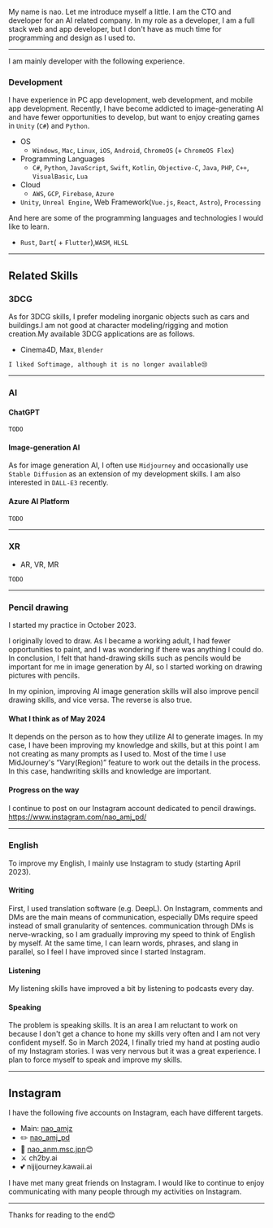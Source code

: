 My name is nao. Let me introduce myself a little. I am the CTO and developer for an AI related company.
In my role as a developer, I am a full stack web and app developer, but I don't have as much time for programming and design as I used to.

---

I am mainly developer with the following experience. 

### Development
I have experience in PC app development, web development, and mobile app development. Recently, I have become addicted to image-generating AI and have fewer opportunities to develop, but want to enjoy creating games in `Unity` (`C#`) and `Python`.

- OS
  - `Windows`, `Mac`, `Linux`, `iOS`, `Android`, `ChromeOS` (+ `ChromeOS Flex`) 
- Programming Languages
  - `C#`, `Python`, `JavaScript`, `Swift`, `Kotlin`, `Objective-C`, `Java`, `PHP`, `C++`, `VisualBasic`, `Lua`
- Cloud
  - `AWS`, `GCP`, `Firebase`, `Azure`
- `Unity`, `Unreal Engine`, Web Framework(`Vue.js`, `React`, `Astro`), `Processing` 

And here are some of the programming languages and technologies I would like to learn.
- `Rust`, `Dart`( + `Flutter`),`WASM`, `HLSL`

---

## Related Skills

### 3DCG
As for 3DCG skills,  I prefer modeling inorganic objects such as cars and buildings.I am not good at character modeling/rigging and motion creation.My available 3DCG applications are as follows.

- Cinema4D, Max, `Blender`

```I liked Softimage, although it is no longer available😢```

---
### AI
#### ChatGPT
`TODO`

#### Image-generation AI
As for image generation AI, I often use `Midjourney` and occasionally use `Stable Diffusion` as an extension of my development skills. I am also interested in `DALL-E3` recently.

#### Azure AI Platform
`TODO`

---

### XR
- AR, VR, MR

`TODO`

---

### Pencil drawing
I started my practice in October 2023.

I originally loved to draw. As I became a working adult, I had fewer opportunities to paint, and I was wondering if there was anything I could do. In conclusion, I felt that hand-drawing skills such as pencils would be important for me in image generation by AI, so I started working on drawing pictures with pencils.

In my opinion, improving AI image generation skills will also improve pencil drawing skills, and vice versa. The reverse is also true.

#### What I think as of May 2024
It depends on the person as to how they utilize AI to generate images. In my case, I have been improving my knowledge and skills, but at this point I am not creating as many prompts as I used to.
Most of the time I use MidJourney's “Vary(Region)” feature to work out the details in the process. In this case, handwriting skills and knowledge are important.

#### Progress on the way
I continue to post on our Instagram account dedicated to pencil drawings.
https://www.instagram.com/nao_amj_pd/

---

### English
To improve my English, I mainly use Instagram to study (starting April 2023).

#### Writing
First, I used translation software (e.g. DeepL). On Instagram, comments and DMs are the main means of communication, especially DMs require speed instead of small granularity of sentences. communication through DMs is nerve-wracking, so I am gradually improving my speed to think of English by myself. At the same time, I can learn words, phrases, and slang in parallel, so I feel I have improved since I started Instagram.

#### Listening
My listening skills have improved a bit by listening to podcasts every day.

#### Speaking
The problem is speaking skills. It is an area I am reluctant to work on because I don't get a chance to hone my skills very often and I am not very confident myself.
So in March 2024, I finally tried my hand at posting audio of my Instagram stories. I was very nervous but it was a great experience. I plan to force myself to speak and improve my skills.

---


## Instagram
I have the following five accounts on Instagram, each have different targets.

- Main: [nao_amjz](https://www.instagram.com/nao_amjz/)
- ✏️ [nao_amj_pd](https://www.instagram.com/nao_amj_pd/)
- 🎵 [nao_anm.msc.jpn](https://www.instagram.com/nao_anm.msc.jpn/)😊
- ⚔️ ch2by.ai
- 💕 nijijourney.kawaii.ai

 I have met many great friends on Instagram. I would like to continue to enjoy communicating with many people through my activities on Instagram.

 ---

Thanks for reading to the end😊
